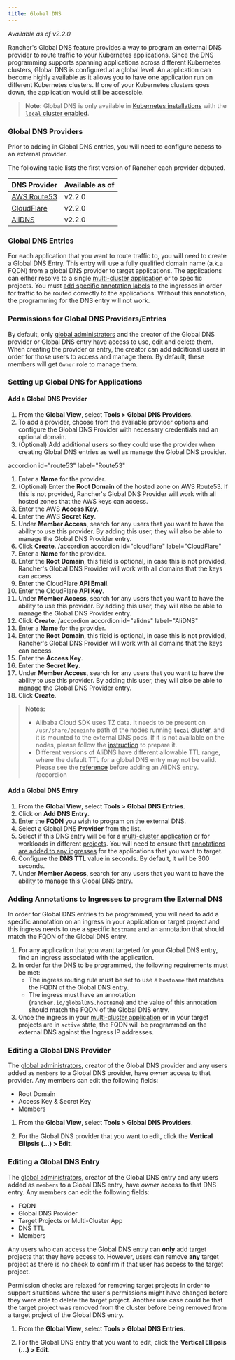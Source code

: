 ```yaml
---
title: Global DNS
---
```


_Available as of v2.2.0_

Rancher's Global DNS feature provides a way to program an external DNS provider to route traffic to your Kubernetes applications. Since the DNS programming supports spanning applications across different Kubernetes clusters, Global DNS is configured at a global level. An application can become highly available as it allows you to have one application run on different Kubernetes clusters. If one of your Kubernetes clusters goes down, the application would still be accessible.

> **Note:** Global DNS is only available in [Kubernetes installations](/docs/installation/k8s-install/) with the [`local` cluster enabled](/docs/installation/options/chart-options/#import-local-cluster).

### Global DNS Providers

Prior to adding in Global DNS entries, you will need to configure access to an external provider.

The following table lists the first version of Rancher each provider debuted.

| DNS Provider                                       | Available as of |
| -------------------------------------------------- | --------------- |
| [AWS Route53](https://aws.amazon.com/route53/)     | v2.2.0          |
| [CloudFlare](https://www.cloudflare.com/dns/)      | v2.2.0          |
| [AliDNS](https://www.alibabacloud.com/product/dns) | v2.2.0          |

### Global DNS Entries

For each application that you want to route traffic to, you will need to create a Global DNS Entry. This entry will use a fully qualified domain name (a.k.a FQDN) from a global DNS provider to target applications. The applications can either resolve to a single [multi-cluster application](/docs/catalog/multi-cluster-apps/) or to specific projects. You must [add specific annotation labels](#adding-annotations-to-ingresses-to-program-the-external-dns) to the ingresses in order for traffic to be routed correctly to the applications. Without this annotation, the programming for the DNS entry will not work.

### Permissions for Global DNS Providers/Entries

By default, only [global administrators](/docs/admin-settings/rbac/global-permissions/) and the creator of the Global DNS provider or Global DNS entry have access to use, edit and delete them. When creating the provider or entry, the creator can add additional users in order for those users to access and manage them. By default, these members will get `Owner` role to manage them.

### Setting up Global DNS for Applications

#### Add a Global DNS Provider

1. From the **Global View**, select **Tools > Global DNS Providers**.
1. To add a provider, choose from the available provider options and configure the Global DNS Provider with necessary credentials and an optional domain.
1. (Optional) Add additional users so they could use the provider when creating Global DNS entries as well as manage the Global DNS provider.

 accordion id="route53" label="Route53" 

1. Enter a **Name** for the provider.
1. (Optional) Enter the **Root Domain** of the hosted zone on AWS Route53. If this is not provided, Rancher's Global DNS Provider will work with all hosted zones that the AWS keys can access.
1. Enter the AWS **Access Key**.
1. Enter the AWS **Secret Key**.
1. Under **Member Access**, search for any users that you want to have the ability to use this provider. By adding this user, they will also be able to manage the Global DNS Provider entry.
1. Click **Create**.
    /accordion 
    accordion id="cloudflare" label="CloudFlare" 
1. Enter a **Name** for the provider.
1. Enter the **Root Domain**, this field is optional, in case this is not provided, Rancher's Global DNS Provider will work with all domains that the keys can access.
1. Enter the CloudFlare **API Email**.
1. Enter the CloudFlare **API Key**.
1. Under **Member Access**, search for any users that you want to have the ability to use this provider. By adding this user, they will also be able to manage the Global DNS Provider entry.
1. Click **Create**.
    /accordion 
    accordion id="alidns" label="AliDNS" 
1. Enter a **Name** for the provider.
1. Enter the **Root Domain**, this field is optional, in case this is not provided, Rancher's Global DNS Provider will work with all domains that the keys can access.
1. Enter the **Access Key**.
1. Enter the **Secret Key**.
1. Under **Member Access**, search for any users that you want to have the ability to use this provider. By adding this user, they will also be able to manage the Global DNS Provider entry.
1. Click **Create**.

> **Notes:**
>
> - Alibaba Cloud SDK uses TZ data. It needs to be present on `/usr/share/zoneinfo` path of the nodes running [`local` cluster](/docs/installation/options/chart-options/#import-local-cluster), and it is mounted to the external DNS pods. If it is not available on the nodes, please follow the [instruction](https://www.ietf.org/timezones/tzdb-2018f/tz-link.html) to prepare it.
> - Different versions of AliDNS have different allowable TTL range, where the default TTL for a global DNS entry may not be valid. Please see the [reference](https://www.alibabacloud.com/help/doc-detail/34338.htm) before adding an AliDNS entry.
>    /accordion 

#### Add a Global DNS Entry

1. From the **Global View**, select **Tools > Global DNS Entries**.
1. Click on **Add DNS Entry**.
1. Enter the **FQDN** you wish to program on the external DNS.
1. Select a Global DNS **Provider** from the list.
1. Select if this DNS entry will be for a [multi-cluster application](/docs/catalog/multi-cluster-apps/) or for workloads in different [projects](/docs/k8s-in-rancher/projects-and-namespaces/). You will need to ensure that [annotations are added to any ingresses](#adding-annotations-to-ingresses-to-program-the-external-dns) for the applications that you want to target.
1. Configure the **DNS TTL** value in seconds. By default, it will be 300 seconds.
1. Under **Member Access**, search for any users that you want to have the ability to manage this Global DNS entry.

### Adding Annotations to Ingresses to program the External DNS

In order for Global DNS entries to be programmed, you will need to add a specific annotation on an ingress in your application or target project and this ingress needs to use a specific `hostname` and an annotation that should match the FQDN of the Global DNS entry.

1. For any application that you want targeted for your Global DNS entry, find an ingress associated with the application.
1. In order for the DNS to be programmed, the following requirements must be met:
   - The ingress routing rule must be set to use a `hostname` that matches the FQDN of the Global DNS entry.
   - The ingress must have an annotation (`rancher.io/globalDNS.hostname`) and the value of this annotation should match the FQDN of the Global DNS entry.
1. Once the ingress in your [multi-cluster application](/docs/catalog/multi-cluster-apps/) or in your target projects are in `active` state, the FQDN will be programmed on the external DNS against the Ingress IP addresses.

### Editing a Global DNS Provider

The [global administrators](/docs/admin-settings/rbac/global-permissions/), creator of the Global DNS provider and any users added as `members` to a Global DNS provider, have _owner_ access to that provider. Any members can edit the following fields:

- Root Domain
- Access Key & Secret Key
- Members

1. From the **Global View**, select **Tools > Global DNS Providers**.

1. For the Global DNS provider that you want to edit, click the **Vertical Ellipsis (...) > Edit**.

### Editing a Global DNS Entry

The [global administrators](/docs/admin-settings/rbac/global-permissions/), creator of the Global DNS entry and any users added as `members` to a Global DNS entry, have _owner_ access to that DNS entry. Any members can edit the following fields:

- FQDN
- Global DNS Provider
- Target Projects or Multi-Cluster App
- DNS TTL
- Members

Any users who can access the Global DNS entry can **only** add target projects that they have access to. However, users can remove **any** target project as there is no check to confirm if that user has access to the target project.

Permission checks are relaxed for removing target projects in order to support situations where the user's permissions might have changed before they were able to delete the target project. Another use case could be that the target project was removed from the cluster before being removed from a target project of the Global DNS entry.

1. From the **Global View**, select **Tools > Global DNS Entries**.

1. For the Global DNS entry that you want to edit, click the **Vertical Ellipsis (...) > Edit**.
